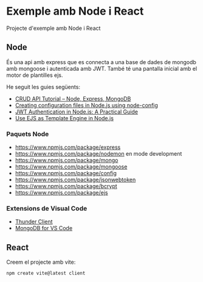 # Exemple amb Node i React

Projecte d'exemple amb Node i React

## Node

És una api amb express que es connecta a una base de dades de mongodb amb mongoose i autenticada amb JWT. També té una pantalla inicial amb el motor de plantilles ejs.

He seguit les guies següents:

* [CRUD API Tutorial – Node, Express, MongoDB](https://www.youtube.com/watch?v=_7UQPve99r4)
* [Creating configuration files in Node.js using node-config ](https://blog.logrocket.com/creating-configuration-files-node-js-using-node-config/)
* [JWT Authentication in Node.js: A Practical Guide](https://dvmhn07.medium.com/jwt-authentication-in-node-js-a-practical-guide-c8ab1b432a49)
* [Use EJS as Template Engine in Node.js](https://www.geeksforgeeks.org/use-ejs-as-template-engine-in-node-js/)

### Paquets Node

* https://www.npmjs.com/package/express
* https://www.npmjs.com/package/nodemon en mode development
* https://www.npmjs.com/package/mongo
* https://www.npmjs.com/package/mongoose
* https://www.npmjs.com/package/config
* https://www.npmjs.com/package/jsonwebtoken
* https://www.npmjs.com/package/bcrypt
* https://www.npmjs.com/package/ejs

### Extensions de Visual Code

* [Thunder Client](https://marketplace.visualstudio.com/items?itemName=rangav.vscode-thunder-client)
* [MongoDB for VS Code](https://marketplace.visualstudio.com/items?itemName=mongodb.mongodb-vscode)

## React

Creem el projecte amb vite:

    npm create vite@latest client

